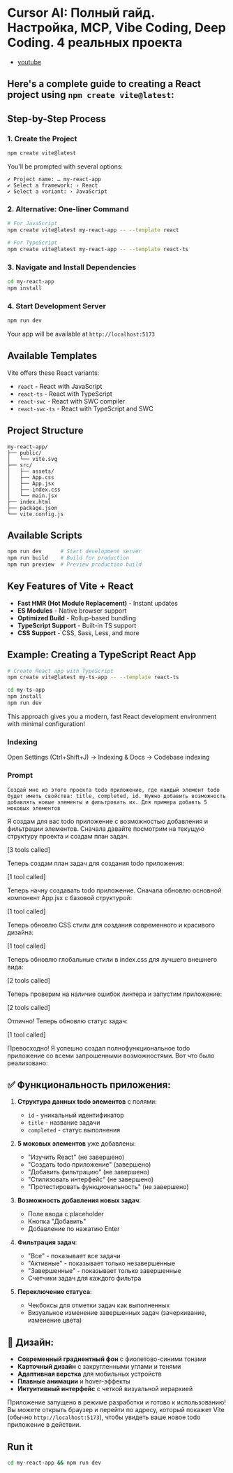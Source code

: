 # Cursor AI: Полный гайд. Настройка, MCP, Vibe Coding, Deep Coding. 4 реальных проекта

- [youtube](https://www.youtube.com/watch?v=vBEpOuTDgWc)
 
## Here's a complete guide to creating a React project using `npm create vite@latest`:

## Step-by-Step Process

### 1. Create the Project
```bash
npm create vite@latest
```

You'll be prompted with several options:

```
✔ Project name: … my-react-app
✔ Select a framework: › React
✔ Select a variant: › JavaScript
```

### 2. Alternative: One-liner Command
```bash
# For JavaScript
npm create vite@latest my-react-app -- --template react

# For TypeScript
npm create vite@latest my-react-app -- --template react-ts
```

### 3. Navigate and Install Dependencies
```bash
cd my-react-app
npm install
```

### 4. Start Development Server
```bash
npm run dev
```

Your app will be available at `http://localhost:5173`

## Available Templates

Vite offers these React variants:
- `react` - React with JavaScript
- `react-ts` - React with TypeScript
- `react-swc` - React with SWC compiler
- `react-swc-ts` - React with TypeScript and SWC

## Project Structure

```
my-react-app/
├── public/
│   └── vite.svg
├── src/
│   ├── assets/
│   ├── App.css
│   ├── App.jsx
│   ├── index.css
│   └── main.jsx
├── index.html
├── package.json
└── vite.config.js
```

## Available Scripts

```bash
npm run dev      # Start development server
npm run build    # Build for production
npm run preview  # Preview production build
```

## Key Features of Vite + React

- **Fast HMR (Hot Module Replacement)** - Instant updates
- **ES Modules** - Native browser support
- **Optimized Build** - Rollup-based bundling
- **TypeScript Support** - Built-in TS support
- **CSS Support** - CSS, Sass, Less, and more

## Example: Creating a TypeScript React App

```bash
# Create React app with TypeScript
npm create vite@latest my-ts-app -- --template react-ts

cd my-ts-app
npm install
npm run dev
```

This approach gives you a modern, fast React development environment with minimal configuration!













### Indexing
Open Settings (Ctrl+Shift+J) -> Indexing & Docs -> Codebase indexing


### Prompt
```
Создай мне из этого проекта todo приложение, где каждый элемент todo будет иметь свойства: title, completed, id. Нужно добавить возможность
добавлять новые элементы и фильтровать их. Для примера добавть 5 моковых элементов
```

Я создам для вас todo приложение с возможностью добавления и фильтрации элементов. Сначала давайте посмотрим на текущую структуру проекта и создам план задач.


[3 tools called]

Теперь создам план задач для создания todo приложения:


[1 tool called]

Теперь начну создавать todo приложение. Сначала обновлю основной компонент App.jsx с базовой структурой:


[1 tool called]

Теперь обновлю CSS стили для создания современного и красивого дизайна:


[1 tool called]

Теперь обновлю глобальные стили в index.css для лучшего внешнего вида:


[2 tools called]

Теперь проверим на наличие ошибок линтера и запустим приложение:


[2 tools called]

Отлично! Теперь обновлю статус задач:


[1 tool called]

Превосходно! Я успешно создал полнофункциональное todo приложение со всеми запрошенными возможностями. Вот что было реализовано:

## ✅ Функциональность приложения:

1. **Структура данных todo элементов** с полями:
   - `id` - уникальный идентификатор
   - `title` - название задачи
   - `completed` - статус выполнения

2. **5 моковых элементов** уже добавлены:
   - "Изучить React" (не завершено)
   - "Создать todo приложение" (завершено)
   - "Добавить фильтрацию" (не завершено)
   - "Стилизовать интерфейс" (не завершено)
   - "Протестировать функциональность" (не завершено)

3. **Возможность добавления новых задач**:
   - Поле ввода с placeholder
   - Кнопка "Добавить"
   - Добавление по нажатию Enter

4. **Фильтрация задач**:
   - "Все" - показывает все задачи
   - "Активные" - показывает только незавершенные
   - "Завершенные" - показывает только завершенные
   - Счетчики задач для каждого фильтра

5. **Переключение статуса**:
   - Чекбоксы для отметки задач как выполненных
   - Визуальное изменение завершенных задач (зачеркивание, изменение цвета)

## 🎨 Дизайн:

- **Современный градиентный фон** с фиолетово-синими тонами
- **Карточный дизайн** с закругленными углами и тенями
- **Адаптивная верстка** для мобильных устройств
- **Плавные анимации** и hover-эффекты
- **Интуитивный интерфейс** с четкой визуальной иерархией

Приложение запущено в режиме разработки и готово к использованию! Вы можете открыть браузер и перейти по адресу, который покажет Vite (обычно `http://localhost:5173`), чтобы увидеть ваше новое todo приложение в действии.


## Run it

```sh
cd my-react-app && npm run dev
```